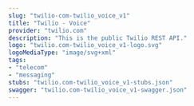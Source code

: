 ```yaml
---
slug: "twilio-com-twilio_voice_v1"
title: "Twilio - Voice"
provider: "twilio.com"
description: "This is the public Twilio REST API."
logo: "twilio.com-twilio_voice_v1-logo.svg"
logoMediaType: "image/svg+xml"
tags:
- "telecom"
- "messaging"
stubs: "twilio.com-twilio_voice_v1-stubs.json"
swagger: "twilio.com-twilio_voice_v1-swagger.json"
---
```

